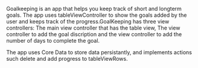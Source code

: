 Goalkeeping is an app that helps you keep track of short and longterm goals. The app uses tableViewController to show the goals added by the user and keeps track of the progress.GoalKeeping has three view controllers: The main view controller that has the table view, The view controller to add the goal discription and the view controller to add the number of days to complete the goal.


The app uses Core Data to store data persistantly, and implements actions such delete and add progress to tableViewRows.
